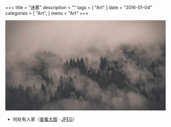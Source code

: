 +++
title = "迷雾"
description = ""
tags = [
    "Art"
]
date = "2016-01-04"
categories = [
    "Art",
]
menu = "Art"
+++

![请使用支持Webp的浏览器(最新版Chrome/FireFox)查看](/images/post/20160104122100.webp)

* 何处有人家（[查看大图](/images/post/20160104122100.webp "webp格式图片")	&middot; [JPEG](/images/post/20160104122100.jpg "jpeg格式图片")）
